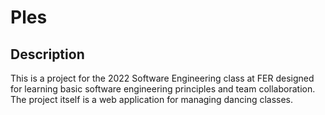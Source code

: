 # Ples

## Description

This is a project for the 2022 Software Engineering class at FER designed for learning basic software engineering principles and team collaboration. The project itself is a web application for managing dancing classes.
